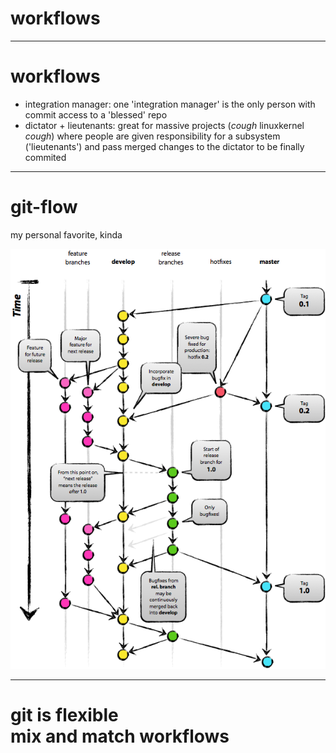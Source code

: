 # workflows

---

# workflows

* integration manager: one 'integration manager' is the only person with commit access to a 'blessed' repo
* dictator + lieutenants: great for massive projects (*cough* linuxkernel *cough*) where people are given responsibility for a subsystem ('lieutenants') and pass merged changes to the dictator to be finally commited

---

# git-flow

my personal favorite, kinda

![](img/git_flow.png)

---


# git is flexible <br/> mix and match workflows
